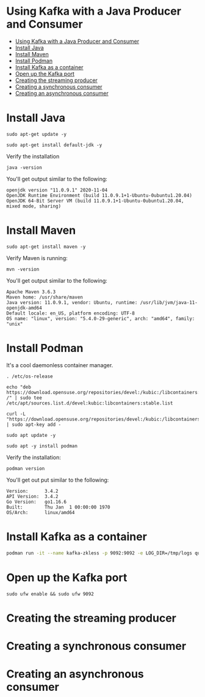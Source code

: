 # Using Kafka with a Java Producer and Consumer

- [Using Kafka with a Java Producer and Consumer](#using-kafka-with-a-java-producer-and-consumer)
- [Install Java](#install-java)
- [Install Maven](#install-maven)
- [Install Podman](#install-podman)
- [Install Kafka as a container](#install-kafka-as-a-container)
- [Open up the Kafka port](#open-up-the-kafka-port)
- [Creating the streaming producer](#creating-the-streaming-producer)
- [Creating a synchronous consumer](#creating-a-synchronous-consumer)
- [Creating an asynchronous consumer](#creating-an-asynchronous-consumer)

# Install Java

`sudo apt-get update -y`

`sudo apt-get install default-jdk -y`

Verify the installation

`java -version`

You'll get output similar to the following:

```text
openjdk version "11.0.9.1" 2020-11-04
OpenJDK Runtime Environment (build 11.0.9.1+1-Ubuntu-0ubuntu1.20.04)
OpenJDK 64-Bit Server VM (build 11.0.9.1+1-Ubuntu-0ubuntu1.20.04, mixed mode, sharing)
```

# Install Maven

`sudo apt-get install maven -y`

Verify Maven is running:

`mvn -version`

You'll get output similar to the following:

```text
Apache Maven 3.6.3
Maven home: /usr/share/maven
Java version: 11.0.9.1, vendor: Ubuntu, runtime: /usr/lib/jvm/java-11-openjdk-amd64
Default locale: en_US, platform encoding: UTF-8
OS name: "linux", version: "5.4.0-29-generic", arch: "amd64", family: "unix"
```

# Install Podman

It's a cool daemonless container manager.

```text
. /etc/os-release
```
```text
echo "deb https://download.opensuse.org/repositories/devel:/kubic:/libcontainers:/stable/xUbuntu_${VERSION_ID}/ /" | sudo tee /etc/apt/sources.list.d/devel:kubic:libcontainers:stable.list
```

```text
curl -L "https://download.opensuse.org/repositories/devel:/kubic:/libcontainers:/stable/xUbuntu_${VERSION_ID}/Release.key" | sudo apt-key add -
```

```text
sudo apt update -y
```

```text
sudo apt -y install podman
```

Verify the installation:

`podman version`

You'll get out put similar to the following:

```text
Version:      3.4.2
API Version:  3.4.2
Go Version:   go1.16.6
Built:        Thu Jan  1 00:00:00 1970
OS/Arch:      linux/amd64
```


# Install Kafka as a container

```bash
podman run -it --name kafka-zkless -p 9092:9092 -e LOG_DIR=/tmp/logs quay.io/strimzi/kafka:latest-kafka-2.8.1-amd64 /bin/sh -c 'export CLUSTER_ID=$(bin/kafka-storage.sh random-uuid) && bin/kafka-storage.sh format -t $CLUSTER_ID -c config/kraft/server.properties && bin/kafka-server-start.sh config/kraft/server.properties'
```

# Open up the Kafka port 

`sudo ufw enable && sudo ufw 9092`

# Creating the streaming producer

# Creating a synchronous consumer

# Creating an asynchronous consumer